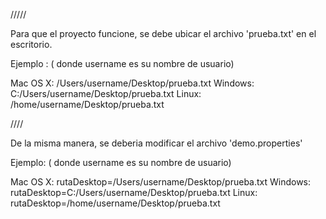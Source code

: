 /////

Para que el proyecto funcione, se debe ubicar el archivo 'prueba.txt' en el escritorio.

Ejemplo : ( donde username es su nombre de usuario)

Mac OS X: /Users/username/Desktop/prueba.txt
Windows: C:/Users/username/Desktop/prueba.txt
Linux: /home/username/Desktop/prueba.txt

////

De la misma manera, se deberia modificar el archivo 'demo.properties'

Ejemplo: ( donde username es su nombre de usuario)

Mac OS X: rutaDesktop=/Users/username/Desktop/prueba.txt
Windows: rutaDesktop=C:/Users/username/Desktop/prueba.txt
Linux: rutaDesktop=/home/username/Desktop/prueba.txt
